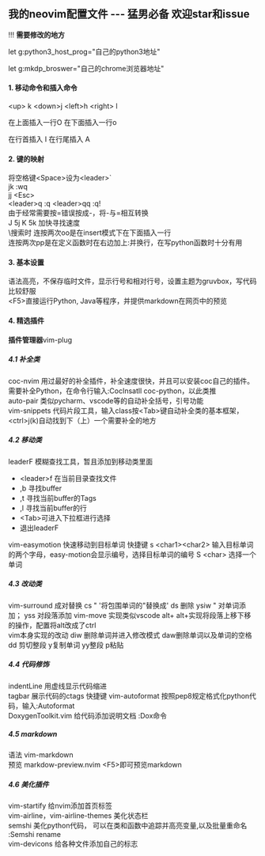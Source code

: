 ## 我的neovim配置文件 --- 猛男必备 欢迎star和issue
!!! **需要修改的地方**

let g:python3_host_prog="自己的python3地址"

let g:mkdp_broswer="自己的chrome浏览器地址"
#### 1. 移动命令和插入命令
\<up> k \<down>j \<left>h \<right> l

在上面插入一行O 在下面插入一行o

在行首插入 I 在行尾插入 A

#### 2. 键的映射
将空格键\<Space>设为\<leader>`  
jk :wq  
jj \<Esc>  
\<leader>q :q
\<leader>qq :q!  
由于经常需要按=错误按成-，将-与=相互转换  
J 5j
K 5k 加快寻找速度  
\搜索时
连按两次oo是在insert模式下在下面插入一行  
连按两次pp是在定义函数时在右边加上:并换行，在写python函数时十分有用  
#### 3. 基本设置
语法高亮，不保存临时文件，显示行号和相对行号，设置主题为gruvbox，写代码比较舒服  
\<F5>直接运行Python, Java等程序，并提供markdown在网页中的预览
#### 4. 精选插件
**插件管理器**vim-plug
##### 4.1 补全类
coc-nvim 用过最好的补全插件，补全速度很快，并且可以安装coc自己的插件。需要补全Python，在命令行输入:CocInsatll coc-python，以此类推  
auto-pair 类似pycharm、vscode等的自动补全括号，引号功能  
vim-snippets 代码片段工具，输入class按\<Tab>键自动补全类的基本框架，\<ctrl>j(k)自动找到下（上）一个需要补全的地方  
##### 4.2 移动类
leaderF 模糊查找工具，暂且添加到移动类里面  
+ \<leader>f 在当前目录查找文件  
+ ,b 寻找buffer
+ ,t 寻找当前buffer的Tags
+ ,l 寻找当前buffer的行
+ \<Tab>可进入下拉框进行选择
+ <C-c> 退出leaderF

vim-easymotion 快速移动到目标单词 快捷键 s \<char1>\<char2> 输入目标单词的两个字母，easy-motion会显示编号，选择目标单词的编号 S \<char> 选择一个单词  
##### 4.3 改动类
vim-surround 成对替换 cs " '将包围单词的"替换成' ds 删除 ysiw " 对单词添加； yss 对段落添加
vim-move 实现类似vscode alt+<Up> alt+<Down>实现将段落上移下移的操作，配置将alt改成了ctrl  
vim本身实现的改动 diw 删除单词并进入修改模式 daw删除单词以及单词的空格 dd 剪切整段 y复制单词 yy整段 p粘贴 
##### 4.4 代码修饰
indentLine 用虚线显示代码缩进  
tagbar 展示代码的ctags 快捷键 
vim-autoformat 按照pep8规定格式化python代码，输入:Autoformat  
DoxygenToolkit.vim 给代码添加说明文档 :Dox命令  
##### 4.5 markdown
语法 vim-markdown  
预览 markdow-preview.nvim  \<F5>即可预览markdown  
##### 4.6 美化插件
vim-startify 给nvim添加首页标签  
vim-airline，vim-airline-themes 美化状态栏  
semshi 美化python代码， 可以在类和函数中追踪并高亮变量,以及批量重命名 :Semshi rename   
vim-devicons 给各种文件添加自己的标志  
